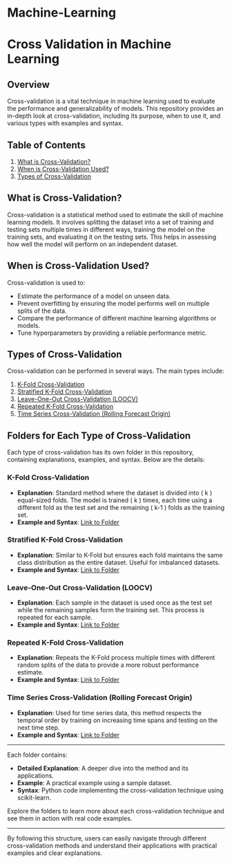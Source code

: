 # Machine-Learning

# Cross Validation in Machine Learning

## Overview

Cross-validation is a vital technique in machine learning used to evaluate the performance and generalizability of models. This repository provides an in-depth look at cross-validation, including its purpose, when to use it, and various types with examples and syntax.

## Table of Contents

1. [What is Cross-Validation?](#what-is-cross-validation)
2. [When is Cross-Validation Used?](#when-is-cross-validation-used)
3. [Types of Cross-Validation](#types-of-cross-validation)

## What is Cross-Validation?

Cross-validation is a statistical method used to estimate the skill of machine learning models. It involves splitting the dataset into a set of training and testing sets multiple times in different ways, training the model on the training sets, and evaluating it on the testing sets. This helps in assessing how well the model will perform on an independent dataset.

## When is Cross-Validation Used?

Cross-validation is used to:
- Estimate the performance of a model on unseen data.
- Prevent overfitting by ensuring the model performs well on multiple splits of the data.
- Compare the performance of different machine learning algorithms or models.
- Tune hyperparameters by providing a reliable performance metric.

## Types of Cross-Validation

Cross-validation can be performed in several ways. The main types include:

1. [K-Fold Cross-Validation](#k-fold-cross-validation)
2. [Stratified K-Fold Cross-Validation](#stratified-k-fold-cross-validation)
3. [Leave-One-Out Cross-Validation (LOOCV)](#leave-one-out-cross-validation-loocv)
4. [Repeated K-Fold Cross-Validation](#repeated-k-fold-cross-validation)
5. [Time Series Cross-Validation (Rolling Forecast Origin)](#time-series-cross-validation-rolling-forecast-origin)

## Folders for Each Type of Cross-Validation

Each type of cross-validation has its own folder in this repository, containing explanations, examples, and syntax. Below are the details:

### K-Fold Cross-Validation

- **Explanation**: Standard method where the dataset is divided into \( k \) equal-sized folds. The model is trained \( k \) times, each time using a different fold as the test set and the remaining \( k-1 \) folds as the training set.
- **Example and Syntax**: [Link to Folder](./K-Fold-Cross-Validation)

### Stratified K-Fold Cross-Validation

- **Explanation**: Similar to K-Fold but ensures each fold maintains the same class distribution as the entire dataset. Useful for imbalanced datasets.
- **Example and Syntax**: [Link to Folder](./Stratified-K-Fold-Cross-Validation)

### Leave-One-Out Cross-Validation (LOOCV)

- **Explanation**: Each sample in the dataset is used once as the test set while the remaining samples form the training set. This process is repeated for each sample.
- **Example and Syntax**: [Link to Folder](./Leave-One-Out-Cross-Validation)

### Repeated K-Fold Cross-Validation

- **Explanation**: Repeats the K-Fold process multiple times with different random splits of the data to provide a more robust performance estimate.
- **Example and Syntax**: [Link to Folder](./Repeated-K-Fold-Cross-Validation)

### Time Series Cross-Validation (Rolling Forecast Origin)

- **Explanation**: Used for time series data, this method respects the temporal order by training on increasing time spans and testing on the next time step.
- **Example and Syntax**: [Link to Folder](./Time-Series-Cross-Validation)

---

Each folder contains:

- **Detailed Explanation**: A deeper dive into the method and its applications.
- **Example**: A practical example using a sample dataset.
- **Syntax**: Python code implementing the cross-validation technique using scikit-learn.

Explore the folders to learn more about each cross-validation technique and see them in action with real code examples.

---

By following this structure, users can easily navigate through different cross-validation methods and understand their applications with practical examples and clear explanations.
